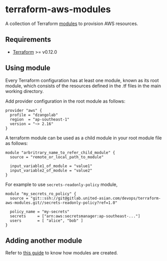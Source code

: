 # terraform-aws-modules

A collection of Terraform [modules](https://www.terraform.io/docs/modules/index.html) to provision AWS resources.

## Requirements

- [Terraform](https://www.terraform.io) >= v0.12.0

## Using module

Every Terraform configuration has at least one module, known as its root module, which consists of the resources defined in the .tf files in the main working directory.

Add provider configuration in the root module as follows:

```hcl
provider "aws" {
  profile = "dzangolab"
  region  = "ap-southeast-1"
  version = "~> 2.16"
}
```

A terraform module can be used as a child module in your root module file as follows:

```hcl
module "arbritrary_name_to_refer_child_module" {
  source = "remote_or_local_path_to_module"

  input_variable1_of_module = "value1"
  input_variable2_of_module = "value2"
}
```

For example to use `secrets-readonly-policy` module,

```hcl
module "my_secrets_ro_policy" {
  source = "git::ssh://git@gitlab.united-asian.com/devops/terraform-aws-modules.git//secrets-readonly-policy?ref=1.0"

  policy_name = "my-secrets"
  secrets     = ["arn:aws:secretsmanager:ap-southeast-..."]
  users       = [ "alice", "bob" ]
}
```

## Adding another module

Refer to [this guide](https://www.terraform.io/docs/modules/index.html) to know how modules are created.
